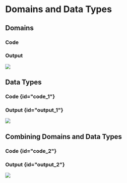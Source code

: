 # Domains and Data Types

## Domains

### Code

<code-block src="table-with-domain.txt"/>

### Output

![](table-with-domain.png)

## Data Types

### Code {id="code_1"}

<code-block src="table-with-data-types.txt"/>

### Output {id="output_1"}

![](table-with-data-types.png)

## Combining Domains and Data Types

### Code {id="code_2"}

<code-block src="table-with-domains-and-data-types.txt"/>

### Output {id="output_2"}

![](table-with-domains-and-data-types.png)